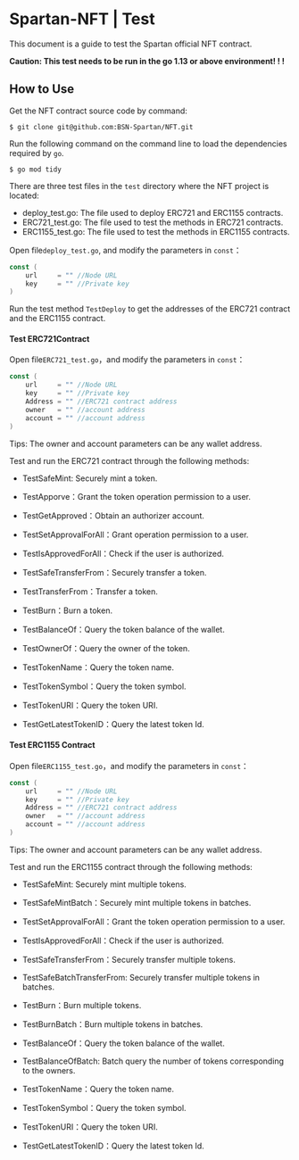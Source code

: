# Spartan-NFT | Test

This document is a guide to test the Spartan official NFT contract.

**Caution: This test needs to be run in the go 1.13 or above environment! ! !**

## How to Use

Get the NFT contract source code by command:

```
$ git clone git@github.com:BSN-Spartan/NFT.git
```



Run the following command on the command line to load the dependencies required by `go`.

```
$ go mod tidy
```

There are three test files in the `test` directory where the NFT project is located:

- deploy_test.go: The file used to deploy ERC721 and ERC1155 contracts.
- ERC721_test.go: The file used to test the methods in ERC721 contracts.
- ERC1155_test.go: The file used to test the methods in ERC1155 contracts.



Open file`deploy_test.go`, and modify the parameters in `const`：

```go
const (
	url     = "" //Node URL
	key     = "" //Private key
)
```

Run the test method `TestDeploy` to get the addresses of the ERC721 contract and the ERC1155 contract.

#### Test ERC721Contract

Open file`ERC721_test.go`，and modify the parameters in `const`：

```go
const (
	url     = "" //Node URL
	key     = "" //Private key
	Address = "" //ERC721 contract address
	owner   = "" //account address
	account = "" //account address
)
```

Tips: The owner and account parameters can be any wallet address.

Test and run the ERC721 contract through the following methods:

- TestSafeMint: Securely mint a token. 

- TestApporve：Grant the token operation permission to a user.

- TestGetApproved：Obtain an authorizer account.

- TestSetApprovalForAll：Grant operation permission to a user.

- TestIsApprovedForAll：Check if the user is authorized.

- TestSafeTransferFrom：Securely transfer a token.

- TestTransferFrom：Transfer a token.

- TestBurn：Burn a token.

- TestBalanceOf：Query the token balance of the wallet.

- TestOwnerOf：Query the owner of the token.

- TestTokenName：Query the token name.

- TestTokenSymbol：Query the token symbol.

- TestTokenURI：Query the token URI.

- TestGetLatestTokenID：Query the latest token Id.

  

#### Test ERC1155 Contract

Open file`ERC1155_test.go`，and modify the parameters in `const`：

```go
const (
	url     = "" //Node URL
	key     = "" //Private key
	Address = "" //ERC721 contract address
	owner   = "" //account address
	account = "" //account address
)
```

Tips: The owner and account parameters can be any wallet address.

Test and run the ERC1155 contract through the following methods:

- TestSafeMint: Securely mint multiple tokens.

- TestSafeMintBatch：Securely mint multiple tokens in batches.
- TestSetApprovalForAll：Grant the token operation permission to a user.
- TestIsApprovedForAll：Check if the user is authorized.
- TestSafeTransferFrom：Securely transfer multiple tokens.

- TestSafeBatchTransferFrom: Securely transfer multiple tokens in batches.

- TestBurn：Burn multiple tokens.

- TestBurnBatch：Burn multiple tokens in batches.

- TestBalanceOf：Query the token balance of the wallet.

- TestBalanceOfBatch: Batch query the number of tokens corresponding to the owners.

- TestTokenName：Query the token name.

- TestTokenSymbol：Query the token symbol.

- TestTokenURI：Query the token URI.

- TestGetLatestTokenID：Query the latest token Id.
